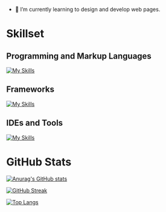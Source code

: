 

- 🌱 I’m currently learning to design and develop web pages.

# Skillset

## Programming and Markup Languages
[![My Skills](https://skillicons.dev/icons?i=js,ts,html,css)](https://skillicons.dev)

## Frameworks
[![My Skills](https://skillicons.dev/icons?i=discord)](https://skillicons.dev)

## IDEs and Tools
[![My Skills](https://skillicons.dev/icons?i=vscode,git,github)](https://skillicons.dev)

# GitHub Stats
[![Anurag's GitHub stats](https://github-readme-stats.vercel.app/api?username=typicalmoods&show_icons=true&theme=dark)](https://github.com/anuraghazra/github-readme-stats)

[![GitHub Streak](https://github-readme-streak-stats.herokuapp.com/?user=typicalmoods&theme=dark)](https://git.io/streak-stats)

[![Top Langs](https://github-readme-stats.vercel.app/api/top-langs/?username=typicalmoods&layout=compact&theme=dark)](https://github.com/anuraghazra/github-readme-stats)
